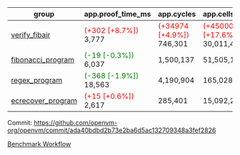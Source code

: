 | group | app.proof_time_ms | app.cycles | app.cells_used | leaf.proof_time_ms | leaf.cycles | leaf.cells_used |
| -- | -- | -- | -- | -- | -- | -- |
| [verify_fibair](https://github.com/openvm-org/openvm/blob/benchmark-results/benchmarks-pr/1203/verify_fibair-ada40bdbd2b73e2ba6d5ac132709348a3fef2826.md) |<span style='color: red'>(+302 [+8.7%])</span> 3,777 | <span style='color: red'>(+34974 [+4.9%])</span> 746,301 | <span style='color: red'>(+4500079 [+17.6%])</span> 30,011,454 |- | - | - |
| [fibonacci_program](https://github.com/openvm-org/openvm/blob/benchmark-results/benchmarks-pr/1203/fibonacci-ada40bdbd2b73e2ba6d5ac132709348a3fef2826.md) |<span style='color: green'>(-19 [-0.3%])</span> 6,037 |  1,500,137 |  51,505,102 |- | - | - |
| [regex_program](https://github.com/openvm-org/openvm/blob/benchmark-results/benchmarks-pr/1203/regex-ada40bdbd2b73e2ba6d5ac132709348a3fef2826.md) |<span style='color: green'>(-368 [-1.9%])</span> 18,563 |  4,190,904 |  165,028,173 |- | - | - |
| [ecrecover_program](https://github.com/openvm-org/openvm/blob/benchmark-results/benchmarks-pr/1203/ecrecover-ada40bdbd2b73e2ba6d5ac132709348a3fef2826.md) |<span style='color: red'>(+15 [+0.6%])</span> 2,617 |  285,401 |  15,092,297 |- | - | - |


Commit: https://github.com/openvm-org/openvm/commit/ada40bdbd2b73e2ba6d5ac132709348a3fef2826

[Benchmark Workflow](https://github.com/openvm-org/openvm/actions/runs/12752578914)
